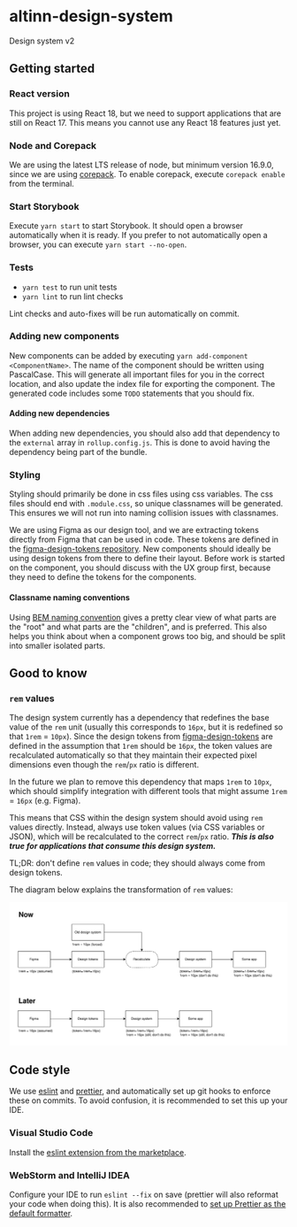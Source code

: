 # altinn-design-system

Design system v2

## Getting started

### React version

This project is using React 18, but we need to support applications that are still on React 17. This means you cannot use any React 18 features just yet.

### Node and Corepack

We are using the latest LTS release of node, but minimum version 16.9.0, since we are using [corepack](https://nodejs.org/api/corepack.html). To enable corepack, execute `corepack enable` from the terminal.

### Start Storybook

Execute `yarn start` to start Storybook. It should open a browser automatically when it is ready. If you prefer to not automatically open a browser, you can execute `yarn start --no-open`.

### Tests

- `yarn test` to run unit tests
- `yarn lint` to run lint checks

Lint checks and auto-fixes will be run automatically on commit.

### Adding new components

New components can be added by executing `yarn add-component <ComponentName>`. The name of the component should be written using PascalCase. This will generate all important files for you in the correct location, and also update the index file for exporting the component. The generated code includes some `TODO` statements that you should fix.

#### Adding new dependencies

When adding new dependencies, you should also add that dependency to the `external` array in `rollup.config.js`. This is done to avoid having the dependency being part of the bundle.

### Styling

Styling should primarily be done in css files using css variables. The css files should end with `.module.css`, so unique classnames will be generated. This ensures we will not run into naming collision issues with classnames.

We are using Figma as our design tool, and we are extracting tokens directly from Figma that can be used in code. These tokens are defined in the [figma-design-tokens repository](https://github.com/Altinn/figma-design-tokens). New components should ideally be using design tokens from there to define their layout. Before work is started on the component, you should discuss with the UX group first, because they need to define the tokens for the components.

#### Classname naming conventions

Using [BEM naming convention](http://getbem.com/naming/) gives a pretty clear view of what parts are the "root" and what parts are the "children", and is preferred. This also helps you think about when a component grows too big, and should be split into smaller isolated parts.

## Good to know

### `rem` values

The design system currently has a dependency that redefines the base value of the `rem` unit (usually this corresponds to `16px`, but it is redefined so that `1rem` = `10px`). Since the design tokens from [figma-design-tokens](https://github.com/Altinn/figma-design-tokens) are defined in the assumption that `1rem` should be `16px`, the token values are recalculated automatically so that they maintain their expected pixel dimensions even though the `rem`/`px` ratio is different.

In the future we plan to remove this dependency that maps `1rem` to `10px`, which should simplify integration with different tools that might assume `1rem` = `16px` (e.g. Figma).

This means that CSS within the design system should avoid using `rem` values directly. Instead, always use token values (via CSS variables or JSON), which will be recalculated to the correct `rem`/`px` ratio. _**This is also true for applications that consume this design system.**_

TL;DR: don't define `rem` values in code; they should always come from design tokens.

The diagram below explains the transformation of `rem` values:

![rem calculation flow diagram](./docs/rem-ratio.svg)

## Code style

We use [eslint](https://eslint.org/) and [prettier](https://prettier.io/), and automatically set up git hooks to enforce
these on commits. To avoid confusion, it is recommended to set this up your IDE.

### Visual Studio Code

Install the [eslint extension from the marketplace](https://marketplace.visualstudio.com/items?itemName=dbaeumer.vscode-eslint).

### WebStorm and IntelliJ IDEA

Configure your IDE to run `eslint --fix` on save (prettier will also reformat your code when doing this). It is also recommended to
[set up Prettier as the default formatter](https://www.jetbrains.com/help/webstorm/prettier.html#ws_prettier_default_formatter).
